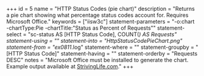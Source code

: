 +++
id = 5
name = "HTTP Status Codes (pie chart)"
description = "Returns a pie chart showing what percentage status codes account for. Requires Microsoft Office."
keywords = ["iisw3c"]
statement-parameters = "-o:chart -chartType:Pie -chartTitle:"Status as Percent of Requests""
statement-select = "sc-status AS [HTTP Status Code], COUNT(*) AS Requests"
statement-using = ""
statement-into = "HttpStatusCodePieChart.png"
statement-from = "ex0811*.log"
statement-where = ""
statement-groupby = "[HTTP Status Code]"
statement-having = ""
statement-orderby = "Requests DESC"
notes = "Microsoft Office must be installed to generate the chart. Example output available at <a href="http://strivinglife.com/words/post/Log-Parser-script-Percent-of-status-codes-across-all-hitsrequests.aspx">StrivingLife.com</a>."
+++

